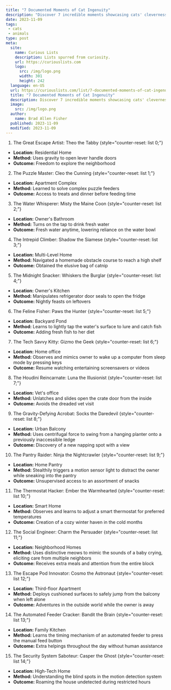 ```yaml
---
title: "7 Documented Moments of Cat Ingenuity"
description: "Discover 7 incredible moments showcasing cats' cleverness and resourcefulness. Get ready to be amazed by their curious and innovative behaviors!"
date: 2023-11-09
tags:
 - cats
 - animals
type: post
meta:
  site:
    name: Curious Lists
    description: Lists spurred from curiosity.
    url: https://curiouslists.com
    logo:
      src: /img/logo.png
      width: 301
      height: 242
  language: en-US
  url: https://curiouslists.com/list/7-documented-moments-of-cat-ingenuity
  title: "7 Documented Moments of Cat Ingenuity"
  description: Discover 7 incredible moments showcasing cats' cleverness and resourcefulness. Get ready to be amazed by their curious and innovative behaviors!
  image:
    src: /img/logo.png
  author:
    name: Brad Allen Fisher
  published: 2023-11-09
  modified: 2023-11-09
---
```



1. The Great Escape Artist: Theo the Tabby {style="counter-reset: list 0;"}
  - **Location:** Residential Home
  - **Method:** Uses gravity to open lever handle doors
  - **Outcome:** Freedom to explore the neighborhood

2. The Puzzle Master: Cleo the Cunning {style="counter-reset: list 1;"}
  - **Location:** Apartment Complex
  - **Method:** Learned to solve complex puzzle feeders
  - **Outcome:** Access to treats and dinner before feeding time

3. The Water Whisperer: Misty the Maine Coon {style="counter-reset: list 2;"}
  - **Location:** Owner's Bathroom
  - **Method:** Turns on the tap to drink fresh water
  - **Outcome:** Fresh water anytime, lowering reliance on the water bowl

4. The Intrepid Climber: Shadow the Siamese {style="counter-reset: list 3;"}
  - **Location:** Multi-Level Home
  - **Method:** Navigated a homemade obstacle course to reach a high shelf
  - **Outcome:** Obtained the elusive bag of catnip

5. The Midnight Snacker: Whiskers the Burglar {style="counter-reset: list 4;"}
  - **Location:** Owner's Kitchen
  - **Method:** Manipulates refrigerator door seals to open the fridge
  - **Outcome:** Nightly feasts on leftovers

6. The Feline Fisher: Paws the Hunter {style="counter-reset: list 5;"}
  - **Location:** Backyard Pond
  - **Method:** Learns to lightly tap the water's surface to lure and catch fish
  - **Outcome:** Adding fresh fish to her diet

7. The Tech Savvy Kitty: Gizmo the Geek {style="counter-reset: list 6;"}
  - **Location:** Home office
  - **Method:** Observes and mimics owner to wake up a computer from sleep mode by pressing keys
  - **Outcome:** Resume watching entertaining screensavers or videos

8. The Houdini Reincarnate: Luna the Illusionist {style="counter-reset: list 7;"}
  - **Location:** Vet's office
  - **Method:** Unlatches and slides open the crate door from the inside
  - **Outcome:** Avoids the dreaded vet visit

9. The Gravity-Defying Acrobat: Socks the Daredevil {style="counter-reset: list 8;"}
  - **Location:** Urban Balcony
  - **Method:** Uses centrifugal force to swing from a hanging planter onto a previously inaccessible ledge
  - **Outcome:** Discovery of a new napping spot with a view

10. The Pantry Raider: Ninja the Nightcrawler {style="counter-reset: list 9;"}
  - **Location:** Home Pantry
  - **Method:** Stealthily triggers a motion sensor light to distract the owner while sneaking into the pantry
  - **Outcome:** Unsupervised access to an assortment of snacks 

11. The Thermostat Hacker: Ember the Warmhearted {style="counter-reset: list 10;"}
  - **Location:** Smart Home
  - **Method:** Observes and learns to adjust a smart thermostat for preferred temperatures
  - **Outcome:** Creation of a cozy winter haven in the cold months

12. The Social Engineer: Charm the Persuader {style="counter-reset: list 11;"}
  - **Location:** Neighborhood Homes
  - **Method:** Uses distinctive meows to mimic the sounds of a baby crying, eliciting care from multiple neighbors
  - **Outcome:** Receives extra meals and attention from the entire block

13. The Escape Pod Innovator: Cosmo the Astronaut {style="counter-reset: list 12;"}
  - **Location:** Third-floor Apartment
  - **Method:** Deploys cushioned surfaces to safely jump from the balcony when left alone
  - **Outcome:** Adventures in the outside world while the owner is away

14. The Automated Feeder Cracker: Bandit the Brain {style="counter-reset: list 13;"}
  - **Location:** Family Kitchen
  - **Method:** Learns the timing mechanism of an automated feeder to press the manual feed button
  - **Outcome:** Extra helpings throughout the day without human assistance

15. The Security System Saboteur: Casper the Ghost {style="counter-reset: list 14;"}
  - **Location:** High-Tech Home
  - **Method:** Understanding the blind spots in the motion detection system
  - **Outcome:** Roaming the house undetected during restricted hours